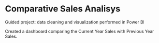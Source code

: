 # Comparative Sales Analisys

Guided project: data cleaning and visualization performed in Power BI

Created a dashboard comparing the Current Year Sales with Previous Year Sales. 
